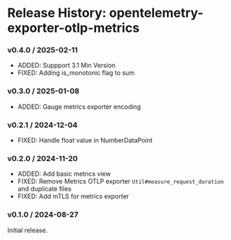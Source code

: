 # Release History: opentelemetry-exporter-otlp-metrics

### v0.4.0 / 2025-02-11

* ADDED: Suppport 3.1 Min Version
* FIXED: Adding is_monotonic flag to sum

### v0.3.0 / 2025-01-08

* ADDED: Gauge metrics exporter encoding

### v0.2.1 / 2024-12-04

* FIXED: Handle float value in NumberDataPoint

### v0.2.0 / 2024-11-20

* ADDED: Add basic metrics view
* FIXED: Remove Metrics OTLP exporter `Util#measure_request_duration` and duplicate files
* FIXED: Add mTLS for metrics exporter

### v0.1.0 / 2024-08-27

Initial release.
